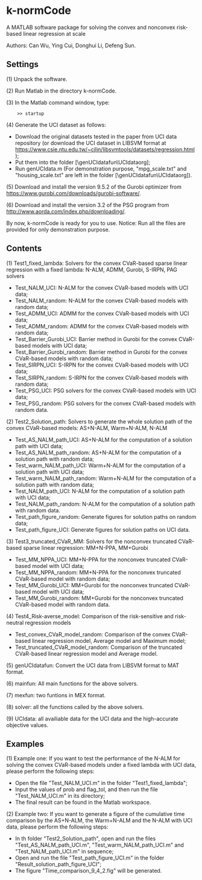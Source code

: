 # k-normCode
A MATLAB software package for solving the convex and nonconvex risk-based  linear regression at scale

Authors: Can Wu, Ying Cui, Donghui Li, Defeng Sun. 

## Settings

(1) Unpack the software.

(2) Run Matlab in the directory k-normCode.

(3) In the Matlab command window, type: 

```
    >> startup 
```
    
(4) Generate the UCI dataset as follows:

-  Download the original datasets tested in the paper from UCI data repository (or download the UCI dataset in LIBSVM
    format at https://www.csie.ntu.edu.tw/~cjlin/libsvmtools/datasets/regression.html);   
- Put them into the folder [\genUCIdatafun\UCIdataorg];
- Run genUCIdata.m (For demonstration purpose, "mpg_scale.txt" and "housing_scale.txt" are left in the folder
    [\genUCIdatafun\UCIdataorg]).
    
(5) Download and install the version 9.5.2 of the Gurobi optimizer from https://www.gurobi.com/downloads/gurobi-software/.

(6) Download and install the version 3.2 of the PSG program from http://www.aorda.com/index.php/downloading/.

By now, k-normCode is ready for you to use. Notice: Run all the files are provided for only demonstration purpose.



## Contents

(1) Test1_fixed_lambda: Solvers for the convex CVaR-based sparse linear regression with a fixed lambda: N-ALM, ADMM, Gurobi, S-IRPN, PAG solvers

- Test_NALM_UCI: N-ALM for the convex CVaR-based models with UCI data; 
- Test_NALM_random: N-ALM for the convex CVaR-based models with random data; 
- Test_ADMM_UCI: ADMM for the convex CVaR-based models with UCI data; 
- Test_ADMM_random: ADMM for the convex CVaR-based models with random data; 
- Test_Barrier_Gurobi_UCI: Barrier method in Gurobi for the convex CVaR-based models with UCI data; 
- Test_Barrier_Gurobi_random: Barrier method in Gurobi for the convex CVaR-based models with random data; 
- Test_SIRPN_UCI: S-IRPN for the convex CVaR-based models with UCI data; 
- Test_SIRPN_random: S-IRPN for the convex CVaR-based models with random data;
- Test_PSG_UCI: PSG solvers for the convex CVaR-based models with UCI data;
- Test_PSG_random: PSG solvers for the convex CVaR-based models with random data.

(2) Test2_Solution_path: Solvers to generate the whole solution path of the convex CVaR-based models: AS+N-ALM, Warm+N-ALM, N-ALM

- Test_AS_NALM_path_UCI: AS+N-ALM for the computation of a solution path with UCI data; 
- Test_AS_NALM_path_random: AS+N-ALM for the computation of a solution path with random data; 
- Test_warm_NALM_path_UCI: Warm+N-ALM for the computation of a solution path with UCI data; 
- Test_warm_NALM_path_random: Warm+N-ALM for the computation of a solution path with random data; 
- Test_NALM_path_UCI: N-ALM for the computation of a solution path with UCI data; 
- Test_NALM_path_random: N-ALM for the computation of a solution path with random data.
- Test_path_figure_random: Generate figures for solution paths on random data;
- Test_path_figure_UCI: Generate figures for solution paths on UCI data.

(3) Test3_truncated_CVaR_MM: Solvers for the nonconvex truncated CVaR-based sparse linear regression: MM+N-PPA, MM+Gurobi

- Test_MM_NPPA_UCI: MM+N-PPA for the nonconvex truncated CVaR-based model with UCI data; 
- Test_MM_NPPA_random: MM+N-PPA for the nonconvex truncated CVaR-based model with random data; 
- Test_MM_Gurobi_UCI: MM+Gurobi for the nonconvex truncated CVaR-based model with UCI data; 
- Test_MM_Gurobi_random: MM+Gurobi for the nonconvex truncated CVaR-based model with random data.

(4) Test4_Risk-averse_model: Comparison of the risk-sensitive and risk-neutral regression models

- Test_convex_CVaR_model_random: Comparison of the convex CVaR-based linear regression model, Average model and Maximum model; 
- Test_truncated_CVaR_model_random: Comparison of the truncated CVaR-based linear regression model and Average model.

(5) genUCIdatafun: Convert the UCI data from LIBSVM format to MAT format.

(6) mainfun: All main functions for the above solvers.

(7) mexfun: two funtions in MEX format.

(8) solver: all the functions called by the above solvers.

(9) UCIdata: all availiable data for the UCI data and the high-accurate objective values.

## Examples

(1) Example one: If you want to test the performance of the N-ALM for solving the convex CVaR-based models under a fixed lambda with 
UCI data, please perform the following steps:
 - Open the file "Test_NALM_UCI.m" in the folder "Test1_fixed_lambda";
 - Input the values of prob and flag_tol, and then run the file "Test_NALM_UCI.m" in its directory;
 - The final result can be found in the Matlab workspace.

(2) Example two: If you want to generate a figure of the cumulative time comparison by the AS+N-ALM, the Warm+N-ALM and the N-ALM 
with UCI data, please perform the following steps:
  - In th folder "Test2_Solution_path", open and run the files "Test_AS_NALM_path_UCI.m", "Test_warm_NALM_path_UCI.m" and "Test_NALM_path_UCI.m" in sequence;
  - Open and run the file "Test_path_figure_UCI.m" in the folder "Result_solution_path_figure_UCI";
  - The figure "Time_comparison_9_4_2.fig" will be generated.





